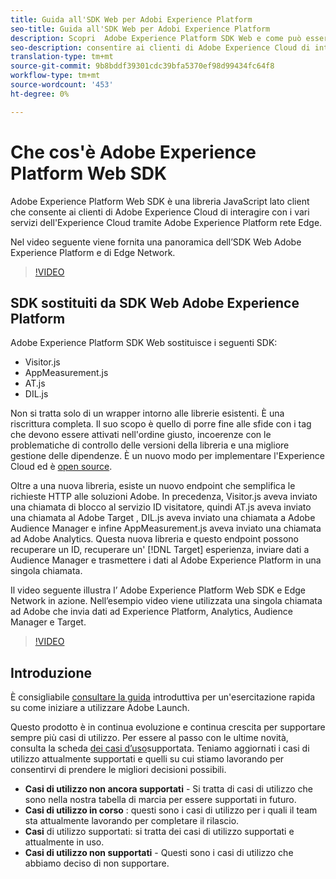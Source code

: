 ```yaml
---
title: Guida all'SDK Web per Adobi Experience Platform
seo-title: Guida all'SDK Web per Adobi Experience Platform
description: Scopri  Adobe Experience Platform SDK Web e come può essere utilizzato.
seo-description: consentire ai clienti di Adobe Experience Cloud di interagire con i vari servizi nell'Experience Cloud .
translation-type: tm+mt
source-git-commit: 9b8bddf39301cdc39bfa5370ef98d99434fc64f8
workflow-type: tm+mt
source-wordcount: '453'
ht-degree: 0%

---
```



# Che cos&#39;è  Adobe Experience Platform Web SDK

 Adobe Experience Platform Web SDK è una libreria JavaScript lato client che consente ai clienti di Adobe Experience Cloud di interagire con i vari servizi dell&#39;Experience Cloud  tramite  Adobe Experience Platform rete Edge.

Nel video seguente viene fornita una panoramica dell’SDK Web  Adobe Experience Platform e di Edge Network.

>[!VIDEO](https://video.tv.adobe.com/v/34141?quality=12&learn=on)

## SDK sostituiti da SDK Web  Adobe Experience Platform

 Adobe Experience Platform SDK Web sostituisce i seguenti SDK:

* Visitor.js
* AppMeasurement.js
* AT.js
* DIL.js

Non si tratta solo di un wrapper intorno alle librerie esistenti. È una riscrittura completa. Il suo scopo è quello di porre fine alle sfide con i tag che devono essere attivati nell&#39;ordine giusto, incoerenze con le problematiche di controllo delle versioni della libreria e una migliore gestione delle dipendenze. È un nuovo modo per implementare l&#39;Experience Cloud  ed è [open source](https://github.com/adobe/alloy).

Oltre a una nuova libreria, esiste un nuovo endpoint che semplifica le richieste HTTP alle soluzioni Adobe. In precedenza, Visitor.js aveva inviato una chiamata di blocco al servizio ID visitatore, quindi AT.js aveva inviato una chiamata al Adobe Target , DIL.js aveva inviato una chiamata a  Adobe Audience Manager e infine AppMeasurement.js aveva inviato una chiamata ad Adobe  Analytics. Questa nuova libreria e questo endpoint possono recuperare un ID, recuperare un&#39; [!DNL Target] esperienza, inviare dati a  Audience Manager e trasmettere i dati al Adobe Experience Platform  in una singola chiamata.

Il video seguente illustra l’ Adobe Experience Platform Web SDK e Edge Network in azione. Nell’esempio video viene utilizzata una singola chiamata ad Adobe che invia dati ad  Experience Platform,  Analytics,  Audience Manager e Target.

>[!VIDEO](https://video.tv.adobe.com/v/34148?quality=12&learn=on)


## Introduzione

È consigliabile [consultare la guida](getting-started/quick-start-with-launch.md) introduttiva per un&#39;esercitazione rapida su come iniziare a utilizzare Adobe Launch.

Questo prodotto è in continua evoluzione e continua crescita per supportare sempre più casi di utilizzo. Per essere al passo con le ultime novità, consulta la scheda [dei casi d’uso](https://github.com/adobe/alloy/projects/5)supportata. Teniamo aggiornati i casi di utilizzo attualmente supportati e quelli su cui stiamo lavorando per consentirvi di prendere le migliori decisioni possibili.

* __Casi di utilizzo non ancora supportati__ - Si tratta di casi di utilizzo che sono nella nostra tabella di marcia per essere supportati in futuro.
* __Casi di utilizzo in corso__ : questi sono i casi di utilizzo per i quali il team sta attualmente lavorando per completare il rilascio.
* __Casi__ di utilizzo supportati: si tratta dei casi di utilizzo supportati e attualmente in uso.
* __Casi di utilizzo non supportati__ - Questi sono i casi di utilizzo che abbiamo deciso di non supportare.
